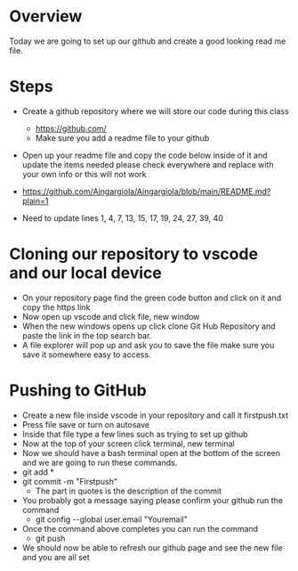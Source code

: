 # Overview
Today we are going to set up our github and create a good looking read me file.

# Steps

- Create a github repository where we will store our code during this class
    - https://github.com/
    - Make sure you add a readme file to your github
- Open up your readme file and copy the code below inside of it and update the items needed please check everywhere and replace with your own info or this will not work
- https://github.com/Aingargiola/Aingargiola/blob/main/README.md?plain=1
 

- Need to update lines 1, 4, 7, 13, 15, 17, 19, 24, 27, 39, 40

# Cloning our repository to  vscode and our local device
- On your repository page find the green code button and click on it and copy the https link
- Now open up vscode and click file, new window
- When the new windows opens up click clone Git Hub Repository and paste the link in the top search bar.
- A file explorer will pop up and ask you to save the file make sure you save it somewhere easy to access.

# Pushing to GitHub
- Create a new file inside vscode in your repository and call it firstpush.txt
- Press file save or turn on autosave
- Inside that file type a few lines such as trying to set up github
- Now at the top of your screen click terminal, new terminal
- Now we should have a bash terminal open at the bottom of the screen and we are going to run these commands.
 - git add *
 - git commit -m "Firstpush"
    - The part in quotes is the description of the commit
- You probably got a message saying please confirm your github run the command
    - git config --global user.email "Youremail"
- Once the command above completes you can run the command
    - git push
- We should now be able to refresh our github page and see the new file and you are all set